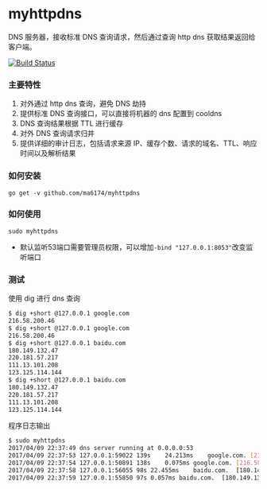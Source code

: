 # myhttpdns

DNS 服务器，接收标准 DNS 查询请求，然后通过查询 http dns 获取结果返回给客户端。

[![Build Status](https://travis-ci.org/ma6174/qmongo.svg?branch=master)](https://travis-ci.org/ma6174/qmongo)

### 主要特性

1. 对外通过 http dns 查询，避免 DNS 劫持
2. 提供标准 DNS 查询接口，可以直接将机器的 dns 配置到 cooldns
3. DNS 查询结果根据 TTL 进行缓存
4. 对外 DNS 查询请求归并
5. 提供详细的审计日志，包括请求来源 IP、缓存个数、请求的域名、TTL、响应时间以及解析结果


### 如何安装

	go get -v github.com/ma6174/myhttpdns

### 如何使用

	sudo myhttpdns

* 默认监听53端口需要管理员权限，可以增加`-bind "127.0.0.1:8053"`改变监听端口

### 测试

使用 dig 进行 dns 查询


```bash
$ dig +short @127.0.0.1 google.com
216.58.200.46
$ dig +short @127.0.0.1 google.com
216.58.200.46
$ dig +short @127.0.0.1 baidu.com
180.149.132.47
220.181.57.217
111.13.101.208
123.125.114.144
$ dig +short @127.0.0.1 baidu.com
180.149.132.47
220.181.57.217
111.13.101.208
123.125.114.144
```

程序日志输出

```bash
$ sudo myhttpdns
2017/04/09 22:37:49 dns server running at 0.0.0.0:53
2017/04/09 22:37:53 127.0.0.1:59022	139s	24.213ms	google.com.	[216.58.200.46]
2017/04/09 22:37:54 127.0.0.1:50891	138s	0.075ms	google.com.	[216.58.200.46]
2017/04/09 22:37:58 127.0.0.1:56055	98s	22.455ms	baidu.com.	[180.149.132.47 220.181.57.217 111.13.101.208 123.125.114.144]
2017/04/09 22:37:59 127.0.0.1:55850	97s	0.057ms	baidu.com.	[180.149.132.47 220.181.57.217 111.13.101.208 123.125.114.144]
```

